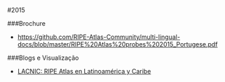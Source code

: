 #2015

###Brochure

* https://github.com/RIPE-Atlas-Community/multi-lingual-docs/blob/master/RIPE%20Atlas%20probes%202015_Portugese.pdf

###Blogs e Visualização

* [LACNIC: RIPE Atlas en Latinoamérica y Caribe](http://www.lacnic.net/es/web/lacnic/ripe-atlas)

